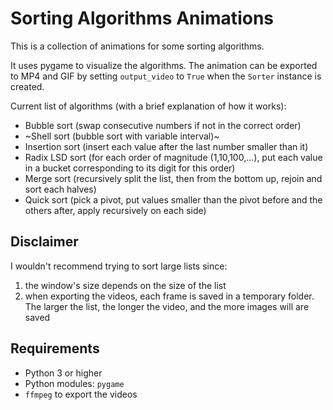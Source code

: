 # Sorting Algorithms Animations

This is a collection of animations for some sorting algorithms.

It uses pygame to visualize the algorithms. The animation can be exported to MP4 and GIF by setting `output_video` to `True` when the `Sorter` instance is created.

Current list of algorithms (with a brief explanation of how it works):
- Bubble sort (swap consecutive numbers if not in the correct order)
- ~Shell sort (bubble sort with variable interval)~
- Insertion sort (insert each value after the last number smaller than it)
- Radix LSD sort (for each order of magnitude (1,10,100,...), put each value in a bucket corresponding to its digit for this order)
- Merge sort (recursively split the list, then from the bottom up, rejoin and sort each halves)
- Quick sort (pick a pivot, put values smaller than the pivot before and the others after, apply recursively on each side)

## Disclaimer

I wouldn't recommend trying to sort large lists since:
1. the window's size depends on the size of the list
2. when exporting the videos, each frame is saved in a temporary folder. The larger the list, the longer the video, and the more images will are saved

## Requirements

- Python 3 or higher
- Python modules: `pygame`
- `ffmpeg` to export the videos
